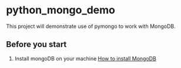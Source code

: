 # python_mongo_demo
This project will demonstrate use of pymongo to work with MongoDB.

## Before you start
1. Install mongoDB on your machine [How to install MongoDB](https://www.mongodb.com/docs/manual/administration/install-community/)
